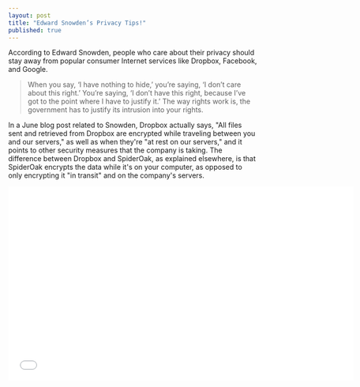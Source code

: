 ```yaml
---
layout: post
title: "Edward Snowden’s Privacy Tips!"
published: true
---
```


According to Edward Snowden, people who care about their privacy should stay away from popular consumer Internet services like Dropbox, Facebook, and Google.
 
 
> When you say, ‘I have nothing to hide,’ you’re saying, ‘I don’t care about this right.’ You’re saying, ‘I don’t have this right, because I’ve got to the point where I have to justify it.’ The way rights work is, the government has to justify its intrusion into your rights.
 
 
 
 In a June blog post related to Snowden, Dropbox actually says, "All files sent and retrieved from Dropbox are encrypted while traveling between you and our servers," as well as when they're "at rest on our servers," and it points to other security measures that the company is taking. The difference between Dropbox and SpiderOak, as explained elsewhere, is that SpiderOak encrypts the data while it's on your computer, as opposed to only encrypting it "in transit" and on the company's servers.

<iframe width="699" height="393" src="//www.youtube.com/embed/fidq3jow8bc" frameborder="0" allowfullscreen></iframe>